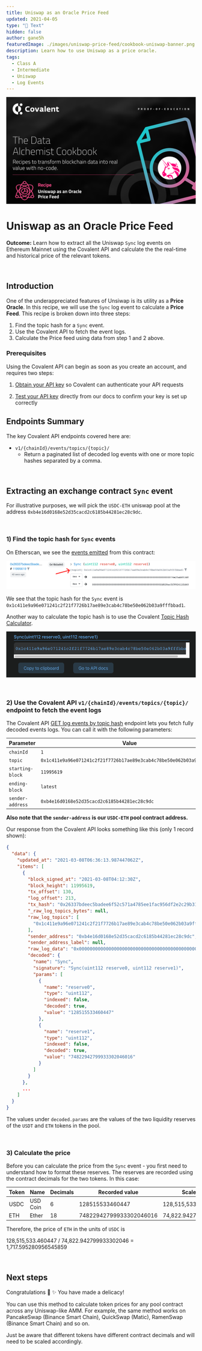 ```yaml
---
title: Uniswap as an Oracle Price Feed
updated: 2021-04-05
type: "📝 Text"
hidden: false
author: gane5h
featuredImage: ./images/uniswap-price-feed/cookbook-uniswap-banner.png
description: Learn how to use Uniswap as a price oracle.
tags: 
  - Class A
  - Intermediate
  - Uniswap
  - Log Events
---
```




![Recipe logo](./images/uniswap-price-feed/cookbook-uniswap-banner.png)


# Uniswap as an Oracle Price Feed
<Aside>

**Outcome:** Learn how to extract all the Uniswap `Sync` log events on Ethereum Mainnet using the Covalent API and calculate the the real-time and historical price of the relevant tokens.

</Aside>

&nbsp;
## Introduction

One of the underappreciated features of Unsiwap is its utility as a **Price Oracle**. In this recipe, we will use the `Sync` log event to calculate a **Price Feed**. This recipe is broken down into three steps:
1. Find the topic hash for a `Sync` event.
2. Use the Covalent API to fetch the event logs.
3. Calculate the Price feed using data from step 1 and 2 above.


### Prerequisites

<Aside>

Using the Covalent API can begin as soon as you create an account, and requires two steps:

1. [Obtain your API key](https://www.covalenthq.com/platform/#/auth/register) so Covalent can authenticate your API requests

2. [Test your API key](https://www.covalenthq.com/docs/api/) directly from our docs to confirm your key is set up correctly

</Aside>


## Endpoints Summary

The key Covalent API endpoints covered here are:

<Definitions>

- `v1/{chainId}/events/topics/{topic}/`
  - Return a paginated list of decoded log events with one or more topic hashes separated by a comma.

</Definitions>


&nbsp;
## Extracting an exchange contract `Sync` event

For illustrative purposes, we will pick the `USDC-ETH` uniswap pool at the address `0xb4e16d0168e52d35cacd2c6185b44281ec28c9dc`. 

&nbsp;
### 1) Find the topic hash for `Sync` events

On Etherscan, we see the [events emitted](https://etherscan.io/address/0xb4e16d0168e52d35cacd2c6185b44281ec28c9dc#events) from this contract:

![Etherscan Events](./images/uniswap-price-feed/etherscan.png)

We see that the topic hash for the `Sync` event is `0x1c411e9a96e071241c2f21f7726b17ae89e3cab4c78be50e062b03a9fffbbad1`. 

Another way to calculate the topic hash is to use the Covalent [Topic Hash Calculator](../../tools/topic-calculator).


![Sync Topic Calculator](./images/uniswap-price-feed/topic-calculator.png)

&nbsp;
### 2) Use the Covalent API `v1/{chainId}/events/topics/{topic}/` endpoint to fetch the event logs

The Covalent API [GET log events by topic hash](https://www.covalenthq.com/docs/api/#get-/v1/{chainId}/events/topics/{topic}/) endpoint lets you fetch fully decoded events logs. You can call it with the following parameters:

<TableWrap>

|Parameter|Value|
|---|---|
|`chainId`|`1`|
|`topic`|`0x1c411e9a96e071241c2f21f7726b17ae89e3cab4c78be50e062b03a9fffbbad1`|
|`starting-block`|`11995619`|
|`ending-block`|`latest`|
|`sender-address`|`0xb4e16d0168e52d35cacd2c6185b44281ec28c9dc`|

</TableWrap>

**Also note that the `sender-address` is our `USDC-ETH` pool contract address.** 


Our response from the Covalent API looks something like this (only 1 record shown):

```json
{
  "data": {
    "updated_at": "2021-03-08T06:36:13.987447062Z",
    "items": [
      {
        "block_signed_at": "2021-03-08T04:12:30Z",
        "block_height": 11995619,
        "tx_offset": 130,
        "log_offset": 213,
        "tx_hash": "0x26337bdeec5badee6f52c571a4785ee1fac956df2e2c29b313ffae0477045f53",
        "_raw_log_topics_bytes": null,
        "raw_log_topics": [
          "0x1c411e9a96e071241c2f21f7726b17ae89e3cab4c78be50e062b03a9fffbbad1"
        ],
        "sender_address": "0xb4e16d0168e52d35cacd2c6185b44281ec28c9dc",
        "sender_address_label": null,
        "raw_log_data": "0x000000000000000000000000000000000000000000000000000074e25ab853df000000000000000000000000000000000000000000000fd828ec5f992412fd40",
        "decoded": {
          "name": "Sync",
          "signature": "Sync(uint112 reserve0, uint112 reserve1)",
          "params": [
            {
              "name": "reserve0",
              "type": "uint112",
              "indexed": false,
              "decoded": true,
              "value": "128515533460447"
            },
            {
              "name": "reserve1",
              "type": "uint112",
              "indexed": false,
              "decoded": true,
              "value": "74822942799933302046016"
            }
          ]
        }
      },
      ...
    ]
  }
}
```

The values under `decoded.params` are the values of the two liquidity reserves of the `USDT` and `ETH` tokens in the pool.

&nbsp;
### 3) Calculate the price

Before you can calculate the price from the `Sync` event - you first need to understand how to format these reserves. The reserves are recorded using the contract decimals for the two tokens. In this case:

<TableWrap>

|Token|Name|Decimals|Recorded value|Scaled value|
|---|---|---|---|---|
|USDC|USD Coin|6|128515533460447|128,515,533.460447|
|ETH|Ether|18|74822942799933302046016|74,822.942799933302046|

</TableWrap>

Therefore, the price of `ETH` in the units of `USDC` is

<Aside>

128,515,533.460447 / 74,822.942799933302046 = 1,717.595280956545859

</Aside>

&nbsp;
## Next steps

Congratulations :tada: :sparkles: You have made a delicacy!

You can use this method to calculate token prices for any pool contract across any Uniswap-like AMM. For example, the same method works on PancakeSwap (Binance Smart Chain), QuickSwap (Matic), RamenSwap (Binance Smart Chain) and so on.

Just be aware that different tokens have different contract decimals and will need to be scaled accordingly.
